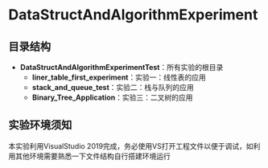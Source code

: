 # DataStructAndAlgorithmExperiment


## 目录结构



- **DataStructAndAlgorithmExperimentTest**：所有实验的根目录
  - **liner_table_first_experiment**：实验一：线性表的应用
  - **stack_and_queue_test**：实验二：栈与队列的应用
  - **Binary_Tree_Application**：实验三：二叉树的应用



## 实验环境须知



本实验利用VisualStudio 2019完成，务必使用VS打开工程文件以便于调试，如利用其他环境需要熟悉一下文件结构自行搭建环境运行


